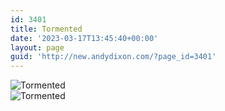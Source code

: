 ```yaml
---
id: 3401
title: Tormented
date: '2023-03-17T13:45:40+00:00'
layout: page
guid: 'http://new.andydixon.com/?page_id=3401'
---
```


![Tormented](https://i0.wp.com/assets.g8x2.ldn.idrivee2-23.com/posters/Tormented%2001.jpg?w=1200&ssl=1 "Tormented")  
![Tormented](https://i0.wp.com/assets.g8x2.ldn.idrivee2-23.com/posters/Tormented%2002.jpg?w=1200&ssl=1 "Tormented")